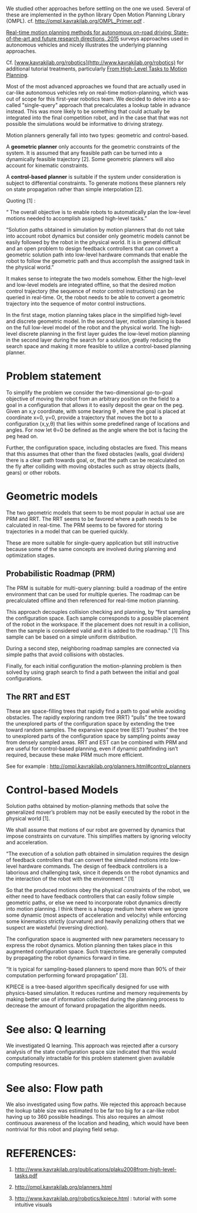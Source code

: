 We studied other approaches before settling on the one we used. Several of these are implemented in the python library Open Motion Planning Library (OMPL).  cf. http://ompl.kavrakilab.org/OMPL_Primer.pdf . 

[Real-time motion planning methods for autonomous on-road driving: State-of-the-art and future research directions, 2015](http://www.sciencedirect.com/science/article/pii/S0968090X15003447) surveys approaches used in autonomous vehicles and nicely illustrates the underlying planning approaches.

Cf. [www.kavrakilab.org/robotics](http://www.kavrakilab.org/robotics) for additional tutorial treatments, particularly [From High-Level Tasks to Motion Planning](http://www.kavrakilab.org/publications/plaku2008from-high-level-tasks.pdf). 

Most of the most advanced approaches we found that are actually used in car-like autonomous vehicles rely on real-time motion-planning, which was out of scope for this first-year robotics team. We decided to delve into a so-called "single-query" approach that precalculates a lookup table in advance instead.  This was more likely to be something that could actually be integrated into the final competition robot, and in the case that that was not possible the simulations would be informative to driving strategy. 

Motion planners generally fall into two types: geometric and control-based. 

A **geometric planner** only accounts for the geometric constraints of the system. It is assumed that any feasible path can be turned into a dynamically feasible trajectory [2]. Some geometric planners will also account for kinematic constraints.

A **control-based planner** is suitable if the system under consideration is subject to differential constraints. To generate motions these planners rely on state propagation rather than simple interpolation [2].

Quoting [1] :

“ The overall objective is to enable robots to automatically plan the low-level motions needed to accomplish assigned high-level tasks.” 

“Solution paths obtained in simulation by motion planners that do not take into account robot dynamics but consider only geometric models cannot be easily followed by the robot in the physical world. It is in general difficult and an open problem to design feedback controllers that can convert a geometric solution path into low-level hardware commands that enable the robot to follow the geometric path and thus accomplish the assigned task in the physical world.”

It makes sense to integrate the two models somehow. Either the high-level and low-level models are integrated offline, so that the desired motion control trajectory (the sequence of motor control instructions) can be queried in real-time. Or, the robot needs to be able to convert a geometric trajectory into the sequence of motor control instructions. 

In the first stage, motion planning takes place in the simplified high-level and discrete geometric model. In the second layer, motion planning is based on the full low-level model of the robot and the physical world. The high-level discrete planning in the first layer guides the low-level motion planning in the second layer during the search for a solution, greatly reducing the search space and making it more feasible to utilize a control-based planning planner.

# Problem statement
To simplify the problem we consider the two-dimensional go-to-goal objective of moving the robot from an arbitrary position on the field to a goal in a configuration that allows it to easily deposit the gear on the peg.  Given an x,y coordinate, with some bearing θ , where the goal is placed at coordinate x=0, y=0, provide a trajectory that moves the bot to a configuration (x,y,θ) that lies within some predefined range of locations and angles. For now let θ=0 be defined as the angle where the bot is facing the peg head on.

Further, the configuration space, including obstacles are fixed.  This means that this assumes that other than the fixed obstacles (walls, goal dividers) there is a clear path towards goal, or, that the path can be recalculated on the fly after colliding with moving obstacles such as stray objects (balls, gears) or other robots.  

# Geometric models
The two geometric models that seem to be most popular in actual use are PRM and RRT.  The RRT seems to be favored where a path needs to be calculated in real-time.  The PRM seems to be favored for storing trajectories in a model that can be queried quickly. 

These are more suitable for single-query application but still instructive because some of the same concepts are involved during planning and optimization stages.

## Probabilistic Roadmap (PRM)
The PRM is suitable for multi-query planning: build a roadmap of the entire environment that can be used for multiple queries.  The roadmap can be precalculated offline and then referenced for real-time motion planning. 

This approach decouples collision checking and planning, by “first sampling the configuration space. Each sample corresponds to a possible placement of the robot in the workspace. If the placement does not result in a collision, then the sample is considered valid and it is added to the roadmap.” [1]  This sample can be based on a simple uniform distribution.

During a second step, neighboring roadmap samples are connected via simple paths that avoid collisions with obstacles. 

Finally, for each initial configuration the motion-planning problem is then solved by using graph search to find a path between the initial and goal configurations. 

## The RRT and EST
These are space-filling trees that rapidly find a path to goal while avoiding obstacles. The rapidly exploring random tree (RRT) “pulls” the tree toward the unexplored parts of the configuration space by extending the tree toward random samples. The expansive space tree (EST) “pushes” the tree to unexplored parts of the configuration space by sampling points away from densely sampled areas. RRT and EST can be combined with PRM and are useful for control-based planning, even if dynamic pathfinding isn’t required, because these make PRM much more efficient.

See for example : http://ompl.kavrakilab.org/planners.html#control_planners

# Control-based Models
Solution paths obtained by motion-planning methods that solve the generalized mover’s problem may not be easily executed by the robot in the physical world [1].

We shall assume that motions of our robot are governed by dynamics that impose constraints on curvature.  This simplifies matters by ignoring velocity and acceleration.  

“The execution of a solution path obtained in simulation requires the design of feedback controllers that can convert the simulated motions into low-level hardware commands. The design of feedback controllers is a laborious and challenging task, since it depends on the robot dynamics and the interaction of the robot with the environment.” [1]

So that the produced motions obey the physical constraints of the robot, we either need to have feedback controllers that can easily follow simple geometric paths, or else we need to incorporate robot dynamics directly into motion planning.  I think there is a happy medium here where we ignore some dynamic (most aspects of acceleration and velocity) while enforcing some kinematics strictly (curvature) and heavily penalizing others that we suspect are wasteful (reversing direction).

The configuration space is augmented with new parameters necessary to express the robot dynamics. Motion planning then takes place in this augmented configuration space. Such trajectories are generally computed by propagating the robot dynamics forward in time. 

“It is typical for sampling-based planners to spend more than 90% of their computation performing forward propagation” [3]. 

KPIECE is a tree-based algorithm specifically designed for use with physics-based simulation. It reduces runtime and memory requirements by making better use of information collected during the planning process to decrease the amount of forward propagation the algorithm needs.

# See also: Q learning
We investigated Q learning. This approach was rejected after a cursory analysis of the state configuration space size indicated that this would computationally intractable for this problem statement given available computing resources.

# See also: Flow path
We also investigated using flow paths.  We rejected this approach because the lookup table size was estimated to be far too big for a car-like robot having up to 360 possible headings. This also requires an almost continuous awareness of the location and heading, which would have been nontrivial for this robot and playing field setup.


# REFERENCES:
1. http://www.kavrakilab.org/publications/plaku2008from-high-level-tasks.pdf

2. http://ompl.kavrakilab.org/planners.html

3. http://www.kavrakilab.org/robotics/kpiece.html : tutorial with some intuitive visuals


